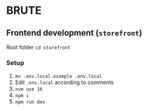 # BRUTE 

## Frontend development (`storefront`)

Root folder `cd storefront`

### Setup
1. `mv .env.local.example .env.local`
2. Edit `.env.local` according to comments
3. `nvm use 16`
4. `npm i`
5. `npm run dev`

